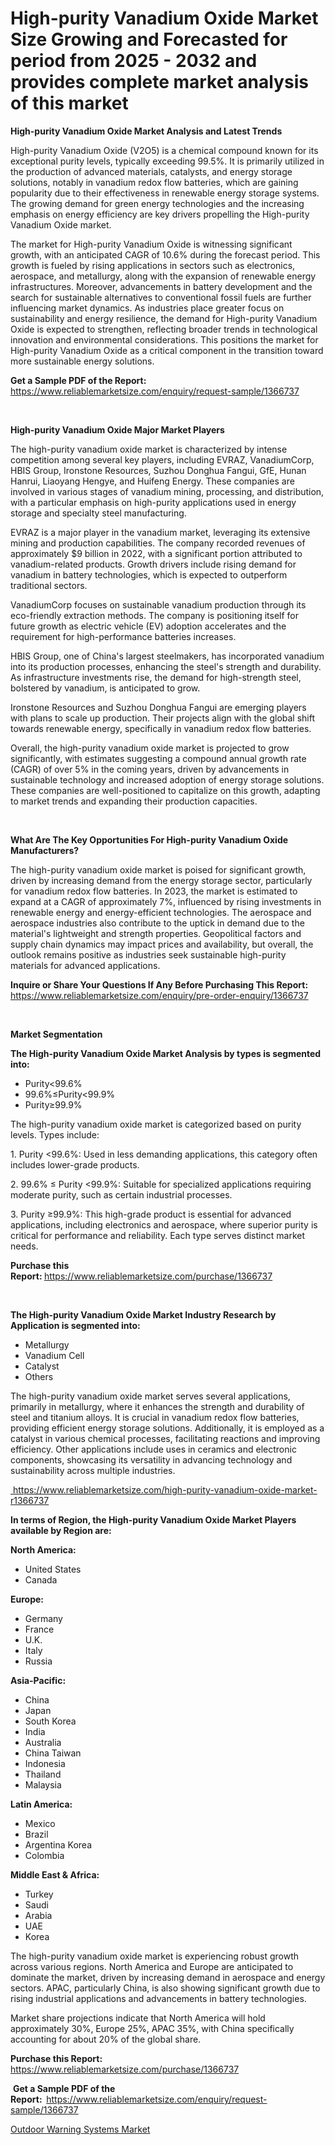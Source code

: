 <p><h1>High-purity Vanadium Oxide Market Size Growing and Forecasted for period from 2025 - 2032 and provides complete market analysis of this market</h1></p><p><strong>High-purity Vanadium Oxide Market Analysis and Latest Trends</strong></p>
<p><p>High-purity Vanadium Oxide (V2O5) is a chemical compound known for its exceptional purity levels, typically exceeding 99.5%. It is primarily utilized in the production of advanced materials, catalysts, and energy storage solutions, notably in vanadium redox flow batteries, which are gaining popularity due to their effectiveness in renewable energy storage systems. The growing demand for green energy technologies and the increasing emphasis on energy efficiency are key drivers propelling the High-purity Vanadium Oxide market.</p><p>The market for High-purity Vanadium Oxide is witnessing significant growth, with an anticipated CAGR of 10.6% during the forecast period. This growth is fueled by rising applications in sectors such as electronics, aerospace, and metallurgy, along with the expansion of renewable energy infrastructures. Moreover, advancements in battery development and the search for sustainable alternatives to conventional fossil fuels are further influencing market dynamics. As industries place greater focus on sustainability and energy resilience, the demand for High-purity Vanadium Oxide is expected to strengthen, reflecting broader trends in technological innovation and environmental considerations. This positions the market for High-purity Vanadium Oxide as a critical component in the transition toward more sustainable energy solutions.</p></p>
<p><strong>Get a Sample PDF of the Report:&nbsp;</strong> <a href="https://www.reliablemarketsize.com/enquiry/request-sample/1366737?utm_campaign=2307&utm_medium=2&utm_source=Github&utm_content=ia&utm_term=22032025&utm_id=high-purity-vanadium-oxide">https://www.reliablemarketsize.com/enquiry/request-sample/1366737</a></p>
<p>&nbsp;</p>
<p><strong>High-purity Vanadium Oxide Major Market Players</strong></p>
<p><p>The high-purity vanadium oxide market is characterized by intense competition among several key players, including EVRAZ, VanadiumCorp, HBIS Group, Ironstone Resources, Suzhou Donghua Fangui, GfE, Hunan Hanrui, Liaoyang Hengye, and Huifeng Energy. These companies are involved in various stages of vanadium mining, processing, and distribution, with a particular emphasis on high-purity applications used in energy storage and specialty steel manufacturing.</p><p>EVRAZ is a major player in the vanadium market, leveraging its extensive mining and production capabilities. The company recorded revenues of approximately $9 billion in 2022, with a significant portion attributed to vanadium-related products. Growth drivers include rising demand for vanadium in battery technologies, which is expected to outperform traditional sectors.</p><p>VanadiumCorp focuses on sustainable vanadium production through its eco-friendly extraction methods. The company is positioning itself for future growth as electric vehicle (EV) adoption accelerates and the requirement for high-performance batteries increases. </p><p>HBIS Group, one of China's largest steelmakers, has incorporated vanadium into its production processes, enhancing the steel's strength and durability. As infrastructure investments rise, the demand for high-strength steel, bolstered by vanadium, is anticipated to grow.</p><p>Ironstone Resources and Suzhou Donghua Fangui are emerging players with plans to scale up production. Their projects align with the global shift towards renewable energy, specifically in vanadium redox flow batteries.</p><p>Overall, the high-purity vanadium oxide market is projected to grow significantly, with estimates suggesting a compound annual growth rate (CAGR) of over 5% in the coming years, driven by advancements in sustainable technology and increased adoption of energy storage solutions. These companies are well-positioned to capitalize on this growth, adapting to market trends and expanding their production capacities.</p></p>
<p>&nbsp;</p>
<p><strong>What Are The Key Opportunities For High-purity Vanadium Oxide Manufacturers?</strong></p>
<p><p>The high-purity vanadium oxide market is poised for significant growth, driven by increasing demand from the energy storage sector, particularly for vanadium redox flow batteries. In 2023, the market is estimated to expand at a CAGR of approximately 7%, influenced by rising investments in renewable energy and energy-efficient technologies. The aerospace and aerospace industries also contribute to the uptick in demand due to the material's lightweight and strength properties. Geopolitical factors and supply chain dynamics may impact prices and availability, but overall, the outlook remains positive as industries seek sustainable high-purity materials for advanced applications.</p></p>
<p><strong>Inquire or Share Your Questions If Any Before Purchasing This Report:</strong> <a href="https://www.reliablemarketsize.com/enquiry/pre-order-enquiry/1366737?utm_campaign=2307&utm_medium=2&utm_source=Github&utm_content=ia&utm_term=22032025&utm_id=high-purity-vanadium-oxide">https://www.reliablemarketsize.com/enquiry/pre-order-enquiry/1366737</a></p>
<p>&nbsp;</p>
<p><strong>Market Segmentation</strong></p>
<p><strong>The High-purity Vanadium Oxide Market Analysis by types is segmented into:</strong></p>
<p><ul><li>Purity<99.6%</li><li>99.6%≤Purity<99.9%</li><li>Purity≥99.9%</li></ul></p>
<p><p>The high-purity vanadium oxide market is categorized based on purity levels. Types include: </p><p>1. Purity <99.6%: Used in less demanding applications, this category often includes lower-grade products.</p><p>2. 99.6% ≤ Purity <99.9%: Suitable for specialized applications requiring moderate purity, such as certain industrial processes.</p><p>3. Purity ≥99.9%: This high-grade product is essential for advanced applications, including electronics and aerospace, where superior purity is critical for performance and reliability. Each type serves distinct market needs.</p></p>
<p><strong>Purchase this Report:&nbsp;</strong><a href="https://www.reliablemarketsize.com/purchase/1366737?utm_campaign=2307&utm_medium=2&utm_source=Github&utm_content=ia&utm_term=22032025&utm_id=high-purity-vanadium-oxide">https://www.reliablemarketsize.com/purchase/1366737</a></p>
<p>&nbsp;</p>
<p><strong>The High-purity Vanadium Oxide Market Industry Research by Application is segmented into:</strong></p>
<p><ul><li>Metallurgy</li><li>Vanadium Cell</li><li>Catalyst</li><li>Others</li></ul></p>
<p><p>The high-purity vanadium oxide market serves several applications, primarily in metallurgy, where it enhances the strength and durability of steel and titanium alloys. It is crucial in vanadium redox flow batteries, providing efficient energy storage solutions. Additionally, it is employed as a catalyst in various chemical processes, facilitating reactions and improving efficiency. Other applications include uses in ceramics and electronic components, showcasing its versatility in advancing technology and sustainability across multiple industries.</p></p>
<p><a href="https://www.reliablemarketsize.com/high-purity-vanadium-oxide-market-r1366737?utm_campaign=2307&utm_medium=2&utm_source=Github&utm_content=ia&utm_term=22032025&utm_id=high-purity-vanadium-oxide">&nbsp;https://www.reliablemarketsize.com/high-purity-vanadium-oxide-market-r1366737</a></p>
<p><strong>In terms of Region, the High-purity Vanadium Oxide Market Players available by Region are:</strong></p>
<p>
    <p> <strong> North America: </strong>
        <ul>
            <li>United States</li>
            <li>Canada</li>
        </ul>
        </p> 
    <p> <strong> Europe: </strong>
        <ul>
            <li>Germany</li>
            <li>France</li>
            <li>U.K.</li>
            <li>Italy</li>
            <li>Russia</li>
        </ul>
        </p> 
    <p> <strong> Asia-Pacific: </strong>
        <ul>
            <li>China</li>
            <li>Japan</li>
            <li>South Korea</li>
            <li>India</li>
            <li>Australia</li>
            <li>China Taiwan</li>
            <li>Indonesia</li>
            <li>Thailand</li>
            <li>Malaysia</li>
        </ul>
        </p> 
    <p> <strong> Latin America: </strong>
        <ul>
            <li>Mexico</li>
            <li>Brazil</li>
            <li>Argentina Korea</li>
            <li>Colombia</li>
        </ul>
        </p> 
    <p> <strong> Middle East & Africa: </strong>
        <ul>
            <li>Turkey</li>
            <li>Saudi</li>
            <li>Arabia</li>
            <li>UAE</li>
            <li>Korea</li>
        </ul>
    </p>
    </p>
<p><p>The high-purity vanadium oxide market is experiencing robust growth across various regions. North America and Europe are anticipated to dominate the market, driven by increasing demand in aerospace and energy sectors. APAC, particularly China, is also showing significant growth due to rising industrial applications and advancements in battery technologies. </p><p>Market share projections indicate that North America will hold approximately 30%, Europe 25%, APAC 35%, with China specifically accounting for about 20% of the global share.</p></p>
<p><strong>Purchase this Report: </strong><a href="https://www.reliablemarketsize.com/purchase/1366737?utm_campaign=2307&utm_medium=2&utm_source=Github&utm_content=ia&utm_term=22032025&utm_id=high-purity-vanadium-oxide">https://www.reliablemarketsize.com/purchase/1366737</a></p>
<p>&nbsp;<strong>Get a Sample PDF of the Report:&nbsp;&nbsp;</strong><a href="https://www.reliablemarketsize.com/enquiry/request-sample/1366737?utm_campaign=2307&utm_medium=2&utm_source=Github&utm_content=ia&utm_term=22032025&utm_id=high-purity-vanadium-oxide">https://www.reliablemarketsize.com/enquiry/request-sample/1366737</a></p>
<p><strong></strong></p>
<p><p><a href="https://github.com/SanjidaMahmud54/Market-Research-Report-List-2/blob/main/outdoor-warning-systems-market.md?utm_campaign=2307&utm_medium=2&utm_source=Github&utm_content=ia&utm_term=22032025&utm_id=high-purity-vanadium-oxide">Outdoor Warning Systems Market</a></p></p>